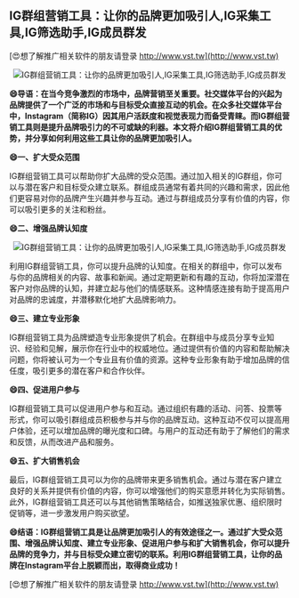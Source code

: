 ## **IG群组营销工具：让你的品牌更加吸引人,IG采集工具,IG筛选助手,IG成员群发**

[😍想了解推广相关软件的朋友请登录 http://www.vst.tw](http://www.vst.tw)

 <center><img src="https://vst.tw/MP4/tuiguang/png/2.png" alt="IG群组营销工具：让你的品牌更加吸引人,IG采集工具,IG筛选助手,IG成员群发"></center>

**😄导语：在当今竞争激烈的市场中，品牌营销至关重要。社交媒体平台的兴起为品牌提供了一个广泛的市场和与目标受众直接互动的机会。在众多社交媒体平台中，Instagram（简称IG）因其用户活跃度和视觉表现力而备受青睐。而IG群组营销工具则是提升品牌吸引力的不可或缺的利器。本文将介绍IG群组营销工具的优势，并分享如何利用这些工具让你的品牌更加吸引人。**

**😄一、扩大受众范围**

IG群组营销工具可以帮助你扩大品牌的受众范围。通过加入相关的IG群组，你可以与潜在客户和目标受众建立联系。群组成员通常有着共同的兴趣和需求，因此他们更容易对你的品牌产生兴趣并参与互动。通过与群组成员分享有价值的内容，你可以吸引更多的关注和粉丝。

**😄二、增强品牌认知度**

 <center><img src="https://vst.tw/MP4/tuiguang/png/5.png" alt="IG群组营销工具：让你的品牌更加吸引人,IG采集工具,IG筛选助手,IG成员群发"></center>

利用IG群组营销工具，你可以提升品牌的认知度。在相关的群组中，你可以发布与你的品牌相关的内容、故事和新闻。通过定期更新和有趣的互动，你将加深潜在客户对你品牌的认知，并建立起与他们的情感联系。这种情感连接有助于提高用户对品牌的忠诚度，并潜移默化地扩大品牌影响力。

**😄三、建立专业形象**

IG群组营销工具为品牌塑造专业形象提供了机会。在群组中与成员分享专业知识、经验和见解，展示你在行业中的权威地位。通过提供有价值的内容和帮助解决问题，你将被认可为一个专业且有价值的资源。这种专业形象有助于增加品牌的信任度，吸引更多的潜在客户和合作伙伴。

**😄四、促进用户参与**

IG群组营销工具可以促进用户参与和互动。通过组织有趣的活动、问答、投票等形式，你可以吸引群组成员积极参与并与你的品牌互动。这种互动不仅可以提高用户体验，还可以增加品牌的曝光度和口碑。与用户的互动还有助于了解他们的需求和反馈，从而改进产品和服务。

**😄五、扩大销售机会**

最后，IG群组营销工具可以为你的品牌带来更多销售机会。通过与潜在客户建立良好的关系并提供有价值的内容，你可以增强他们的购买意愿并转化为实际销售。此外，IG群组营销工具还可以与其他销售策略结合，如推送独家优惠、组织限时促销等，进一步激发用户购买欲望。

**😄结语：IG群组营销工具是让品牌更加吸引人的有效途径之一。通过扩大受众范围、增强品牌认知度、建立专业形象、促进用户参与和扩大销售机会，你可以提升品牌的竞争力，并与目标受众建立密切的联系。利用IG群组营销工具，让你的品牌在Instagram平台上脱颖而出，取得商业成功！**

[😍想了解推广相关软件的朋友请登录 http://www.vst.tw](http://www.vst.tw)



